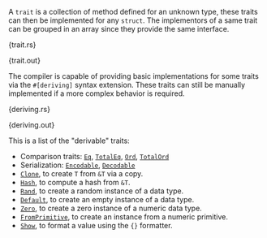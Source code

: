 A `trait` is a collection of method defined for an unknown type, these traits
can then be implemented for any `struct`. The implementors of a same trait can
be grouped in an array since they provide the same interface.

{trait.rs}

{trait.out}

The compiler is capable of providing basic implementations for some traits via
the `#[deriving]` syntax extension. These traits can still be manually
implemented if a more complex behavior is required.

{deriving.rs}

{deriving.out}

This is a list of the "derivable" traits:
* Comparison traits:
  [`Eq`](http://static.rust-lang.org/doc/master/std/cmp/trait.Eq.html),
  [`TotalEq`](http://static.rust-lang.org/doc/master/std/cmp/trait.TotalEq.html),
  [`Ord`](http://static.rust-lang.org/doc/master/std/cmp/trait.Ord.html),
  [`TotalOrd`](http://static.rust-lang.org/doc/master/std/cmp/trait.TotalOrd.html)
* Serialization:
  [`Encodable`](http://static.rust-lang.org/doc/master/serialize/trait.Encodable.html),
  [`Decodable`](http://static.rust-lang.org/doc/master/serialize/trait.Decodable.html)
* [`Clone`](http://static.rust-lang.org/doc/master/std/clone/trait.Clone.html),
  to create `T` from `&T` via a copy.
* [`Hash`](http://static.rust-lang.org/doc/master/std/hash/trait.Hash.html), to
  compute a hash from `&T`.
* [`Rand`](http://static.rust-lang.org/doc/master/rand/trait.Rand.html), to
  create a random instance of a data type.
* [`Default`](http://static.rust-lang.org/doc/master/std/default/trait.Default.html),
  to create an empty instance of a data type.
* [`Zero`](http://static.rust-lang.org/doc/master/std/num/trait.Zero.html), to
  create a zero instance of a numeric data type.
* [`FromPrimitive`](http://static.rust-lang.org/doc/master/std/num/trait.FromPrimitive.html),
  to create an instance from a numeric primitive.
* [`Show`](http://static.rust-lang.org/doc/master/std/fmt/trait.Show.html), to
  format a value using the `{}` formatter.
